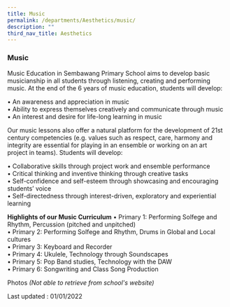 ```yaml
---
title: Music
permalink: /departments/Aesthetics/music/
description: ""
third_nav_title: Aesthetics
---
```

### Music

Music Education in Sembawang Primary School aims to develop basic musicianship in all students through listening, creating and performing music. At the end of the 6 years of music education, students will develop:  
  
• An awareness and appreciation in music  
• Ability to express themselves creatively and communicate through music  
• An interest and desire for life-long learning in music  
  
Our music lessons also offer a natural platform for the development of 21st century competencies (e.g. values such as respect, care, harmony and integrity are essential for playing in an ensemble or working on an art project in teams). Students will develop:  
  
• Collaborative skills through project work and ensemble performance  
• Critical thinking and inventive thinking through creative tasks  
• Self-confidence and self-esteem through showcasing and encouraging students’ voice  
• Self-directedness through interest-driven, exploratory and experiential learning

**Highlights of our Music Curriculum**
• Primary 1: Performing Solfege and Rhythm, Percussion (pitched and unpitched)  
• Primary 2: Performing Solfege and Rhythm, Drums in Global and Local cultures  
• Primary 3: Keyboard and Recorder  
• Primary 4: Ukulele, Technology through Soundscapes  
• Primary 5: Pop Band studies, Technology with the DAW  
• Primary 6: Songwriting and Class Song Production

Photos
*(Not able to retrieve from school's website)*

Last updated : 01/01/2022